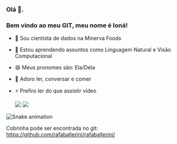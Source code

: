 ### Olá 👋. 
### Bem vindo ao meu GIT, meu nome é Ioná!

- 🔭 Sou cientista de dados na Minerva Foods
- 🌱 Estou aprendendo assuntos como Linguagem Natural e Visão Computacional
- 😄 Meus pronomes são: Ela/Dela
- 💬 Adoro ler, conversar e comer
- ⚡ Prefiro ler do que assistir vídeo

  <div> 
  <a href = "mailto:ionasantana123@gmail.com"><img src="https://img.shields.io/badge/-Gmail-%23333?style=for-the-badge&logo=gmail&logoColor=white" target="_blank"></a>
  <a href="https://www.linkedin.com/in/iona-santana/" target="_blank" rel="noopener noreferrer"><img src="https://img.shields.io/badge/-LinkedIn-%230077B5?style=for-the-badge&logo=linkedin&logoColor=white" target="_blank"></a> 

 ![Snake animation](https://github.com/IonaSantana/IonaSantana/blob/output/github-contribution-grid-snake.svg)

Cobrinha pode ser encontrada no git: https://github.com/rafaballerini/rafaballerini/



